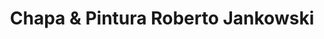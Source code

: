---
title: "Chapa & Pintura Roberto Jankowski"
url: /neuquen/chapa-und-pintura-roberto-jankowski/
shop: Autowerkstatt
---